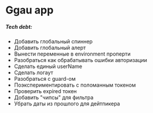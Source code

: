 # Ggau app
##### Tech debt:

 - Добавить глобальный спиннер
 - Добавить глобальный алерт
 - Вынести переменные в environment проперти
 - Разобраться как обрабатывать ошибки авторизации
 - Сделать единый userName
 - Сделать логаут
 - Разобраться с guard-ом
 - Поэкспериментировать с поломанным токеном
 - Проверить expired токен
 - Добавить "чипсы" для фильтра
 - Убрать даты из прошлого для дейтпикера